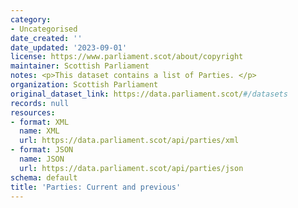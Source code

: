 ```yaml
---
category:
- Uncategorised
date_created: ''
date_updated: '2023-09-01'
license: https://www.parliament.scot/about/copyright
maintainer: Scottish Parliament
notes: <p>This dataset contains a list of Parties. </p>
organization: Scottish Parliament
original_dataset_link: https://data.parliament.scot/#/datasets
records: null
resources:
- format: XML
  name: XML
  url: https://data.parliament.scot/api/parties/xml
- format: JSON
  name: JSON
  url: https://data.parliament.scot/api/parties/json
schema: default
title: 'Parties: Current and previous'
---
```

